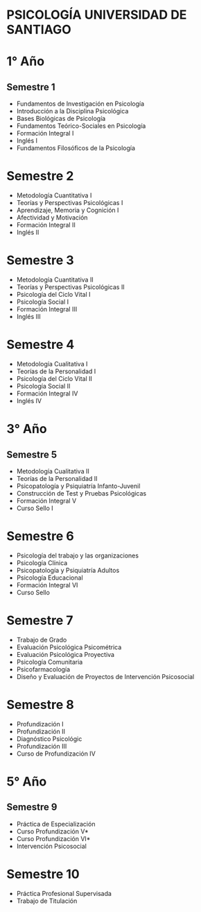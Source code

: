 # PSICOLOGÍA UNIVERSIDAD DE SANTIAGO

# 1° Año

## Semestre 1
- Fundamentos de Investigación en Psicología
- Introducción a la Disciplina Psicológica
- Bases Biológicas de Psicología
- Fundamentos Teórico-Sociales en Psicología
- Formación Integral I
- Inglés I
- Fundamentos Filosóficos de la Psicología

# Semestre 2
- Metodología Cuantitativa I
- Teorías y Perspectivas Psicológicas I
- Aprendizaje, Memoria y Cognición I
- Afectividad y Motivación
- Formación Integral II
- Inglés II

# Semestre 3
- Metodología Cuantitativa II
- Teorías y Perspectivas Psicológicas II
- Psicología del Ciclo Vital I
- Psicología Social I
- Formación Integral III
- Inglés III

# Semestre 4
- Metodología Cualitativa I
- Teorías de la Personalidad I
- Psicología del Ciclo Vital II
- Psicología Social II
- Formación Integral IV
- Inglés IV

# 3° Año
## Semestre 5
- Metodología Cualitativa II
- Teorías de la Personalidad II
- Psicopatología y Psiquiatría Infanto-Juvenil
- Construcción de Test y Pruebas Psicológicas
- Formación Integral V
- Curso Sello I

# Semestre 6
- Psicología del trabajo y las organizaciones
- Psicología Clínica
- Psicopatología y Psiquiatría Adultos
- Psicología Educacional
- Formación Integral VI
- Curso Sello

# Semestre 7
- Trabajo de Grado
- Evaluación Psicológica Psicométrica
- Evaluación Psicológica Proyectiva
- Psicología Comunitaria
- Psicofarmacología
- Diseño y Evaluación de Proyectos de Intervención Psicosocial

# Semestre 8

- Profundización I
- Profundización II
- Diagnóstico Psicológic
- Profundización III
- Curso de Profundización IV

# 5° Año

## Semestre 9
- Práctica de Especialización
- Curso Profundización V*
- Curso Profundización VI*
- Intervención Psicosocial

# Semestre 10
- Práctica Profesional Supervisada
- Trabajo de Titulación

